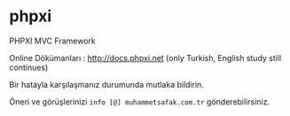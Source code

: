 # phpxi

PHPXI MVC Framework

Online Dökümanları : http://docs.phpxi.net (only Turkish, English study still continues)

Bir hatayla karşılaşmanız durumunda mutlaka bildirin.

Öneri ve görüşlerinizi `info [@] muhammetsafak.com.tr` gönderebilirsiniz.
